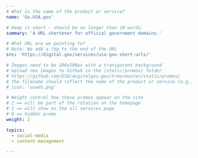 ```yaml
---
# What is the name of the product or service?
name: 'Go.USA.gov'

# Keep it short — should be no longer than 10 words.
summary: 'A URL shortener for official government domains.'

# What URL are we pointing to?
# Note: We add a ?dg to the end of the URL
src: 'https://digital.gov/services/usa-gov-short-urls/'

# Images need to be 200x200px with a transparent background
# Upload new images to Github in the /static/promos/ folder
# https://github.com/GSA/digitalgov.gov/tree/master/static/promos/
# The filename should reflect the name of the product or service (e.g., challenge-gov.png)
# icon: 'uswds.png'

# Weight control how these promos appear on the site
# 2 == will be part of the rotation on the homepage
# 1 == will show on the all services page
# 0 == hidden promo
weight: 2

topics:
  - social-media
  - content-management

---
```

